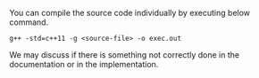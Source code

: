 You can compile the source code individually by executing below command.

```
g++ -std=c++11 -g <source-file> -o exec.out
```

We may discuss if there is something not correctly done in the documentation or in the implementation.